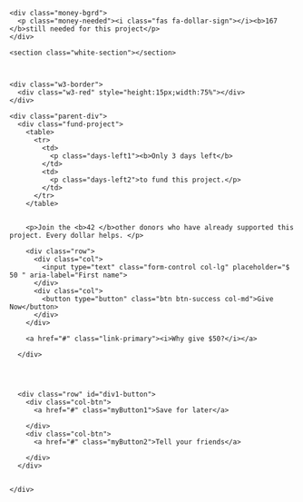 <!DOCTYPE html>
<html lang="en" dir="ltr">

<head>
  <meta charset="utf-8">
  <title>Box</title>

  <!-- Google Fonts -->
  <link href="https://fonts.googleapis.com/css?family=Montserrat|Ubuntu" rel="stylesheet">

  <!-- CSS Stylesheets -->
  <link rel="stylesheet" href="https://maxcdn.bootstrapcdn.com/bootstrap/4.0.0/css/bootstrap.min.css" integrity="sha384-Gn5384xqQ1aoWXA+058RXPxPg6fy4IWvTNh0E263XmFcJlSAwiGgFAW/dAiS6JXm" crossorigin="anonymous">
  <link rel="stylesheet" href="test.css">
  <link rel="stylesheet" href="https://www.w3schools.com/w3css/4/w3.css">

  <!-- Font Awesome -->
  <script defer src="https://use.fontawesome.com/releases/v5.0.7/js/all.js"></script>


</head>

<body>

  <div class="money-project col-lg-4 col-md-6">

    <div class="money-bgrd">
      <p class="money-needed"><i class="fas fa-dollar-sign"></i><b>167 </b>still needed for this project</p>
    </div>

    <section class="white-section"></section>



    <div class="w3-border">
      <div class="w3-red" style="height:15px;width:75%"></div>
    </div>

    <div class="parent-div">
      <div class="fund-project">
        <table>
          <tr>
            <td>
              <p class="days-left1"><b>Only 3 days left</b>
            </td>
            <td>
              <p class="days-left2">to fund this project.</p>
            </td>
          </tr>
        </table>


        <p>Join the <b>42 </b>other donors who have already supported this project. Every dollar helps. </p>

        <div class="row">
          <div class="col">
            <input type="text" class="form-control col-lg" placeholder="$ 50 " aria-label="First name">
          </div>
          <div class="col">
            <button type="button" class="btn btn-success col-md">Give Now</button>
          </div>
        </div>

        <a href="#" class="link-primary"><i>Why give $50?</i></a>

      </div>




      <div class="row" id="div1-button">
        <div class="col-btn">
          <a href="#" class="myButton1">Save for later</a>

        </div>
        <div class="col-btn">
          <a href="#" class="myButton2">Tell your friends</a>

        </div>
      </div>


    </div>


  </div>

</body>

</html>
